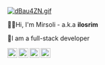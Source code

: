 [![dBau4ZN.gif](https://iili.io/dBau4ZN.gif)](https://freeimage.host/i/dBau4ZN)

🙋‍♂️Hi, I'm Mirsoli - a.k.a **ilosrim** 

🥋I am a full-stack developer
<!--
🗒 Skills:

- PHP, Typescript, Javascript
- React.js, Next.js, Laravel, Yii2
- HTML, CSS, SASS, SCSS
- Tailwind CSS, Bootstrap/Reactstrap
- Nginix
- Docker
- MySQL

⚙ Tools:

- Zed, Neovim, VS Code, Micro
- Figma, Notion, MO Word, MO Exel
- Chrome, Firefox, Edge
-->
<!--
### Skills:
- Typescript, JavaScript
- Angular, React/Next JS
- Angular Material, Ant Design of Angular, Tailwind CSS, Bootstrap/Reactstrap
- HTML, CSS, SASS, SCSS, LESS
- Node JS, Deno

### Tools
- VS Code, Micro, Vim
- Figma, Notion, MO Word, MO Exel
- Chrome, Firefox, Edge
-->
<!--
## About:
I am a programmer, in the field of bioinformatics as well as the production of frontend web and telegram bots. I have two-years experience in the field. In addition, I'm a creator of e-commerce, single-page and multi-page, as well as admin panel websites.
-->

<a href="https://ilosrim.uz" target="_blank">
   <img align="left" style="color:white" alt="ilosrim's portfolio website" width="22px" src="https://raw.githubusercontent.com/gauravghongde/social-icons/master/SVG/Color/RSS.svg" />
</a>
<a href="https://linkedin.com/in/ilosrim" target="_blank">
   <img align="left" style="color:white" alt="ilosrim's linkedin profile" width="22px" src="https://raw.githubusercontent.com/gauravghongde/social-icons/master/SVG/Color/LinkedIN.svg" />
</a>

<!--
<a href="https://x.com/ilosrim" target="_blank">
   <img align="left" style="color:white" alt="ilosrim's twitter profile" width="22px" src="https://github.com/gauravghongde/social-icons/raw/master/SVG/Color/Twitter.svg" />
</a>
-->

<a href="https://t.me/ilosrim" target="_blank">
   <img align="left" style="color:white" alt="ilosrim's telegram profile" width="22px" src="https://github.com/gauravghongde/social-icons/raw/master/SVG/Color/Telegram.svg" />
</a>
<a href="https://instagram.com/ilosrim" target="_blank">
   <img align="left" style="color:white" alt="ilosrim's twitter profile" width="22px" src="https://github.com/gauravghongde/social-icons/raw/master/SVG/Color/Instagram.svg" />
</a>

<br>
<br>

<!-- ### Activity

<br>

[![wakatime](https://wakatime.com/badge/user/2a073cc4-52af-4e89-b252-7f90ce7822a9.svg)](https://wakatime.com/@2a073cc4-52af-4e89-b252-7f90ce7822a9) <br />

<figure><embed src="https://wakatime.com/share/@ilosrim/f1886695-995e-4886-9bc7-d46566a8c912.svg"></embed></figure>

[![ilosrim's wakatime stats](https://github-readme-stats.vercel.app/api/wakatime?username=ilosrim&theme=github_dark&layout=compact)](https://wakatime.com/@ilosrim)
-->
<!-- <a href="mailto:ilosrim@yahoo.com" target="_blank">
   <img align="left" style="color:white" alt="ilosrim.com" width="22px" src="https://cdn.jsdelivr.net/npm/simple-icons@3.13.0/icons/gmail.svg" />
</a>

<a href="https://ilosrim.uz" target="_blank">
   <img align="left" style="color:white" alt="ilosrim.com" width="22px" src="https://raw.githubusercontent.com/iconic/open-iconic/master/svg/globe.svg" />
</a>
<a href="https://linkedin.com/in/ilosrim" target="_blank">
   <img align="left" style="color:white" alt="ilosrim's linkedin profile" width="22px" src="https://cdn.jsdelivr.net/npm/simple-icons@3.13.0/icons/linkedin.svg" />
</a>
<a href="https://twitter.com/ilosrim" target="_blank">
   <img align="left" style="color:white" alt="ilosrim's twitter profile" width="22px" src="https://cdn.jsdelivr.net/npm/simple-icons@3.13.0/icons/twitter.svg" />
</a>
<a href="https://t.me/ilosrim" target="_blank">
   <img align="left" style="color:white" alt="ilosrim's telegram profile" width="22px" src="https://cdn.jsdelivr.net/npm/simple-icons@3.13.0/icons/telegram.svg" />
</a>
<a href="https://instagram.com/ilosrim" target="_blank">
   <img align="left" style="color:white" alt="ilosrim's twitter profile" width="22px" src="https://cdn.jsdelivr.net/npm/simple-icons@3.13.0/icons/instagram.svg" />
</a>
<a href="https://dev.to/ilosrim" target="_blank">
   <img align="left" style="color:white" alt="ilosrim's dev-dot-to profile" width="22px" src="https://cdn.jsdelivr.net/npm/simple-icons@3.13.0/icons/dev-dot-to.svg" />
</a> -->

<!-- [![dBau4ZN.gif](https://iili.io/dBau4ZN.gif)](https://freeimage.host/i/dBau4ZN)
